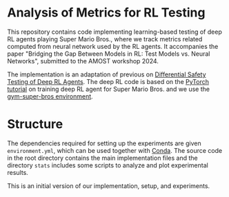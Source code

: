 # Analysis of Metrics for RL Testing
This repository contains code implementing learning-based testing of deep RL agents playing Super Mario Bros., where we track metrics related computed from neural network used by the RL agents. It accompanies the paper "Bridging the Gap Between Models in RL: Test Models vs. Neural Networks", submitted to the AMOST workshop 2024.

The implementation is an adaptation of previous on [Differential Safety Testing of Deep RL Agents](https://github.com/mtappler/dlbt-smb-rl). 
The deep RL code is based on the [PyTorch tutorial](https://pytorch.org/tutorials/intermediate/mario_rl_tutorial.html) on training deep RL agent for Super Mario Bros. and we use the [gym-super-bros environment](https://pypi.org/project/gym-super-mario-bros/).

# Structure
The dependencies required for setting up the experiments are given `environment.yml`, which can be used together with [Conda](https://docs.conda.io/en/latest/). The source code in the root directory contains the main implementation files and the directory `stats` includes some scripts to analyze and plot experimental results.

This is an initial version of our implementation, setup, and experiments.